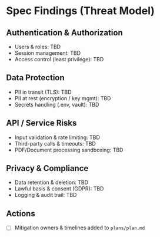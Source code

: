 # Spec Findings (Threat Model)

## Authentication & Authorization
- Users & roles: TBD
- Session management: TBD
- Access control (least privilege): TBD

## Data Protection
- PII in transit (TLS): TBD
- PII at rest (encryption / key mgmt): TBD
- Secrets handling (.env, vault): TBD

## API / Service Risks
- Input validation & rate limiting: TBD
- Third-party calls & timeouts: TBD
- PDF/Document processing sandboxing: TBD

## Privacy & Compliance
- Data retention & deletion: TBD
- Lawful basis & consent (GDPR): TBD
- Logging & audit trail: TBD

## Actions
- [ ] Mitigation owners & timelines added to `plans/plan.md`
